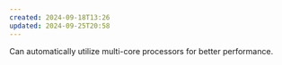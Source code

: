 ```yaml
---
created: 2024-09-18T13:26
updated: 2024-09-25T20:58
---
```

Can automatically utilize multi-core processors for better performance. 